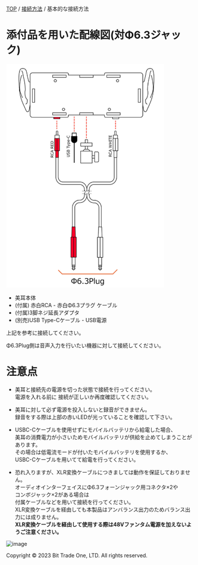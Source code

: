<head>
<link rel="stylesheet" href="style.css">
</head>

[TOP](index.md) / [接続方法](02Connect.md) / 基本的な接続方法

# 添付品を用いた配線図(対Φ6.3ジャック)

<img src="images/1bde1cec69ca627c1af30389295e34d76f88ce2c1820ee87f7a5ca3d7e7b3f79.jpg" alt="基本的な接続方法"  height="600">


- 美耳本体  
- (付属) 赤白RCA - 赤白Φ6.3プラグ ケーブル   
- (付属)3脚ネジ延長アダプタ    
- (別売)USB Type-Cケーブル - USB電源  

上記を参考に接続してください。  

Φ6.3Plug側は音声入力を行いたい機器に対して接続してください。  


# 注意点
- 美耳と接続先の電源を切った状態で接続を行ってください。  
電源を入れる前に 接続が正しいか再度確認してください。

- 美耳に対して必ず電源を投入しないと録音ができません。   
録音をする際は上部の赤いLEDが光っていることを確認して下さい。

- USBC-Cケーブルを使用せずにモバイルバッテリから給電した場合、  
美耳の消費電力が小さいためモバイルバッテリが供給を止めてしまうことがあります。  
その場合は低電流モードが付いたモバイルバッテリを使用するか、  
USBC-Cケーブルを用いてて給電を行ってください。  

- 恐れ入りますが、XLR変換ケーブルにつきましては動作を保証しておりません。  
オーディオインターフェイスにΦ6.3フォーンジャック用コネクタ×2や  
コンボジャック×2がある場合は  
付属ケーブルなどを用いて接続を行ってください。  
XLR変換ケーブルを経由しても本製品はアンバランス出力のためバランス出力には成りません。  
<strong>XLR変換ケーブルを経由して使用する際は48Vファンタム電源を加えないようご注意ください。</strong>

![image](https://github.com/bit-trade-one/ADBMM/assets/85532743/8e0ae37d-f7a2-478e-b171-0a7224f0ee25)


  <footer>
    <p>Copyright © 2023 Bit Trade One, LTD. All rights reserved.</p>
  </footer>
